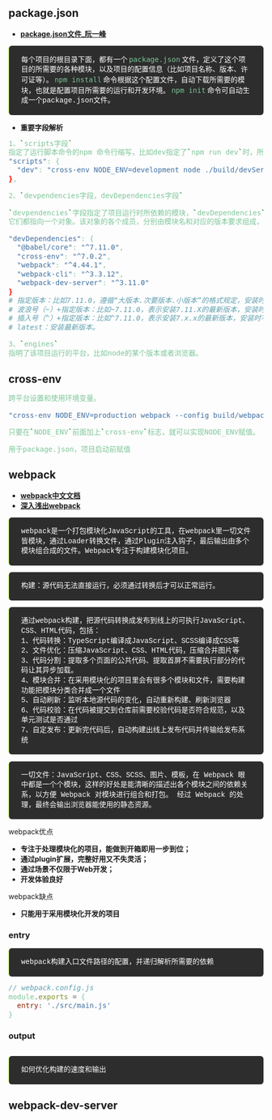 <!-- # 常用的npmbao -->
<style scoped>
blockquote{
  background: #2d2d2d;
  color: #fff;
  font-size: 14px;
  line-height: 1.4;
  padding: 0.25rem 1.5rem;
  margin: 0.85rem 0;
  border-radius: 6px;
  border-left: 0.1rem solid #b2fd3d;
  font-family: source-code-pro, Menlo, Monaco, Consolas, "Courier New", monospace;
}
code{
  color: #7ec699;
  font-size: 14px;
  padding: 0.25rem 0.2rem;
}
li, li>a{
  font-weight: bold;
}
</style>

## package.json

* [package.json文件_阮一峰](https://javascript.ruanyifeng.com/nodejs/packagejson.html)

>每个项目的根目录下面，都有一个`package.json`文件，定义了这个项目的所需要的各种模块，以及项目的配置信息（比如项目名称、版本、许可证等）。`npm install`命令根据这个配置文件，自动下载所需要的模块，也就是配置项目所需要的运行和开发环境。`npm init`命令可自动生成一个package.json文件。

* **重要字段解析**
```bash
1、`scripts字段`
指定了运行脚本命令的npm 命令行缩写，比如dev指定了`npm run dev`时，所要执行的命令。
"scripts": {
  "dev": "cross-env NODE_ENV=development node ./build/devServer.js"
},

2、`devpendencies字段，devDependencies字段`

`devpendencies`字段指定了项目运行时所依赖的模块，`devDependencies`字段指定项目开发所需要的模块
它们都指向一个对象。该对象的各个成员，分别由模块名和对应的版本要求组成，表示依赖的模块及版本范围。

"devDependencies": {
  "@babel/core": "^7.11.0",
  "cross-env": "^7.0.2",
  "webpack": "^4.44.1",
  "webpack-cli": "^3.3.12",
  "webpack-dev-server": "^3.11.0"
}
# 指定版本：比如7.11.0，遵循“大版本.次要版本.小版本”的格式规定，安装时只安装指定版本。
# 波浪号（~）+指定版本：比如~7.11.0，表示安装7.11.X的最新版本，安装时不改变大版本号和次要版本。
# 插入号（^）+指定版本：比如^7.11.0，表示安装7.x.x的最新版本，安装时不改变大版本号。
# latest：安装最新版本。

3、`engines`
指明了该项目运行的平台，比如node的某个版本或者浏览器。
```

## cross-env
```bash
跨平台设置和使用环境变量。

"cross-env NODE_ENV=production webpack --config build/webpack.config.js"

只要在`NODE_ENV`前面加上`cross-env`标志，就可以实现NODE_ENV赋值。

用于package.json，项目启动前赋值
```

## webpack

* [webpack中文文档](https://www.webpackjs.com/concepts/)
* [深入浅出webpack](http://webpack.wuhaolin.cn/)

>webpack是一个打包模块化JavaScript的工具，在webpack里一切文件皆模块，通过Loader转换文件，通过Plugin注入钩子，最后输出由多个模块组合成的文件。Webpack专注于构建模块化项目。<br>

>构建：源代码无法直接运行，必须通过转换后才可以正常运行。<br>

>通过webpack构建，把源代码转换成发布到线上的可执行JavaScript、CSS、HTML代码，包括：<br>
>1、代码转换：TypeScript编译成JavaScript、SCSS编译成CSS等<br>
>2、文件优化：压缩JavaScript、CSS、HTML代码，压缩合并图片等<br>
>3、代码分割：提取多个页面的公共代码、提取首屏不需要执行部分的代码让其异步加载。<br>
>4、模块合并：在采用模块化的项目里会有很多个模块和文件，需要构建功能把模块分类合并成一个文件<br>
>5、自动刷新：监听本地源代码的变化，自动重新构建、刷新浏览器<br>
>6、代码校验：在代码被提交到仓库前需要校验代码是否符合规范，以及单元测试是否通过<br>
>7、自定发布：更新完代码后，自动构建出线上发布代码并传输给发布系统<br>

>一切文件：JavaScript、CSS、SCSS、图片、模板，在 Webpack 眼中都是一个个模块，这样的好处是能清晰的描述出各个模块之间的依赖关系，以方便 Webpack 对模块进行组合和打包。 经过 Webpack 的处理，最终会输出浏览器能使用的静态资源。

webpack优点
* 专注于处理模块化的项目，能做到开箱即用一步到位；
* 通过plugin扩展，完整好用又不失灵活；
* 通过场景不仅限于Web开发；
* 开发体验良好

webpack缺点
* 只能用于采用模块化开发的项目

### entry
>webpack构建入口文件路径的配置，并递归解析所需要的依赖
```js
// webpack.config.js
module.exports = {
  entry: './src/main.js'
}
```

### output
```

```

>如何优化构建的速度和输出
## webpack-dev-server
